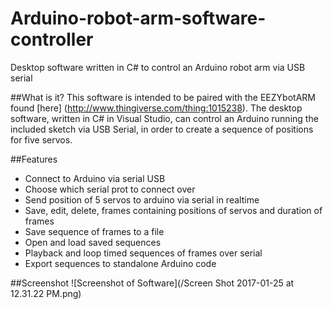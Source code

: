 # Arduino-robot-arm-software-controller
Desktop software written in C# to control an Arduino robot arm via USB serial

##What is it?
This software is intended to be paired with the EEZYbotARM found [here] (http://www.thingiverse.com/thing:1015238). The desktop software, written in C# in Visual Studio, can control an Arduino running the included sketch via USB Serial, in order to create a sequence of positions for five servos.

##Features
* Connect to Arduino via serial USB
* Choose which serial prot to connect over
* Send position of 5 servos to arduino via serial in realtime
* Save, edit, delete, frames containing positions of servos and duration of frames
* Save sequence of frames to a file
* Open and load saved sequences
* Playback and loop timed sequences of frames over serial
* Export sequences to standalone Arduino code

##Screenshot
![Screenshot of Software](/Screen Shot 2017-01-25 at 12.31.22 PM.png)
